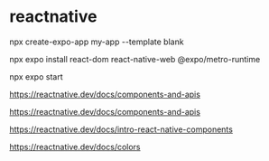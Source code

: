 # reactnative


npx create-expo-app my-app --template blank

npx expo install react-dom react-native-web @expo/metro-runtime

npx expo start

https://reactnative.dev/docs/components-and-apis

https://reactnative.dev/docs/components-and-apis

https://reactnative.dev/docs/intro-react-native-components

https://reactnative.dev/docs/colors